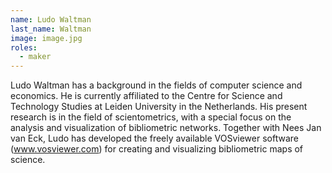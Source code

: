 ```yaml
---
name: Ludo Waltman
last_name: Waltman
image: image.jpg
roles:
  - maker
---
```

Ludo Waltman has a background in the fields of computer science and economics. He is currently affiliated to the Centre for Science and Technology Studies at Leiden University in the Netherlands. His present research is in the field of scientometrics, with a special focus on the analysis and visualization of bibliometric networks. Together with Nees Jan van Eck, Ludo has developed the freely available VOSviewer software (www.vosviewer.com) for creating and visualizing bibliometric maps of science.
